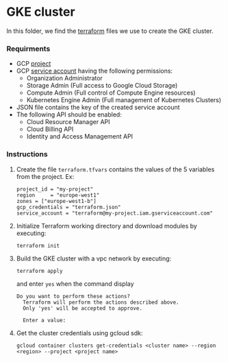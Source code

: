 # GKE cluster

In this folder, we find the [terraform](https://www.terraform.io/) files we use to create the GKE cluster.

### Requirments

- GCP [project](https://cloud.google.com/resource-manager/docs/creating-managing-projects)
- GCP [service account](https://cloud.google.com/iam/docs/service-accounts) having the following permissions:
    - Organization Administrator
    - Storage Admin (Full access to Google Cloud Storage)
    - Compute Admin (Full control of Compute Engine resources)
    - Kubernetes Engine Admin (Full management of Kubernetes Clusters)
- JSON file contains the key of the created service account
- The following API should be enabled:
    - Cloud Resource Manager API
    - Cloud Billing API
    - Identity and Access Management API
    
### Instructions

1. Create the file `terraform.tfvars` contains the values of the 5 variables from the project. Ex:
    ```hcl-terraform
    project_id = "my-project"
    region     = "europe-west1"
    zones = ["europe-west1-b"]
    gcp_credentials = "terraform.json"
    service_account = "terraform@my-project.iam.gserviceaccount.com"
    ```
2. Initialize Terraform working directory and download modules by executing:
    ```shell script
    terraform init
    ```
3. Build the GKE cluster with a vpc network by executing:
    ```shell script
    terraform apply
    ```
    and enter `yes` when the command display
    ```shell script
    Do you want to perform these actions?
      Terraform will perform the actions described above.
      Only 'yes' will be accepted to approve.
    
      Enter a value:
    ```
4. Get the cluster credentials using gcloud sdk:
    ```google cloud
    gcloud container clusters get-credentials <cluster name> --region <region> --project <project name>
    ``` 
